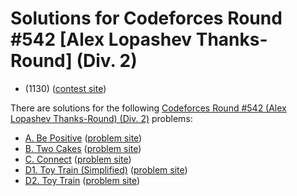# Solutions for Codeforces Round #542 [Alex Lopashev Thanks-Round] (Div. 2)

* (1130) ([contest site](https://codeforces.com/contest/1130))

There are solutions for the following [Codeforces Round #542 (Alex Lopashev Thanks-Round) (Div. 2)](https://codeforces.com/contest/1130) problems:

- [A. Be Positive](a.cc)
  ([problem site](https://codeforces.com/contest/1130/problem/A))
- [B. Two Cakes](b.cc)
  ([problem site](https://codeforces.com/contest/1130/problem/B))
- [C. Connect](c.cc)
  ([problem site](https://codeforces.com/contest/1130/problem/C))
- [D1. Toy Train (Simplified)](d1.cc)
  ([problem site](https://codeforces.com/contest/1130/problem/D1))
- [D2. Toy Train](d2.cc)
  ([problem site](https://codeforces.com/contest/1130/problem/D2))
